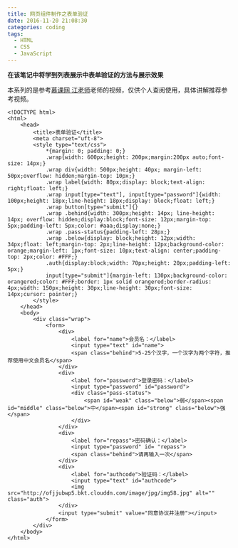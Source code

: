 ```yaml
---
title: 网页组件制作之表单验证
date: 2016-11-20 21:08:30
categories: coding
tags:
  - HTML
  - CSS
  - JavaScript
---
```


**在该笔记中将学到列表展示中表单验证的方法与展示效果**

本系列的是参考[慕课网 江老师](http://www.imooc.com/u/100203/courses?sort=publish)老师的视频，仅供个人查阅使用，具体讲解推荐参考视频。

	
	<!DOCTYPE html>
	<html>
	    <head>
	        <title>表单验证</title>
	        <meta charset="uft-8">
	        <style type="text/css">
	            *{margin: 0; padding: 0;}
	            .wrap{width: 600px;height: 200px;margin:200px auto;font-size: 14px;}
	            .wrap div{width: 500px;height: 40px; margin-left: 50px;overflow: hidden;margin-top: 10px;}
	            .wrap label{width: 80px;display: block;text-align: right;float: left;}
	            .wrap input[type="text"], input[type="password"]{width: 100px;height: 18px;line-height: 18px;display: block;float: left;}
	            .wrap button[type="submit"]{}
	            .wrap .behind{width: 300px;height: 14px; line-height: 14px; overflow: hidden;display:block;font-size: 12px;margin-top: 5px;padding-left: 5px;color: #aaa;display:none;}
	            .wrap .pass-status{padding-left: 28px;}
	            .wrap .below{display: block;height: 12px;width: 34px;float: left;margin-top: 2px;line-height: 12px;background-color: orange;margin-left: 1px;font-size: 10px;text-align: center;padding-top: 2px;color: #FFF;}
	            .auth{display:block;width: 70px;height: 20px;padding-left: 5px;}
	            input[type="submit"]{margin-left: 130px;background-color: orangered;color: #FFF;border: 1px solid orangered;border-radius: 4px;width: 150px;height: 30px;line-height: 30px;font-size: 14px;cursor: pointer;}
	        </style>
	    </head>
	    <body>
	        <div class="wrap">
	            <form>
	                <div>
	                    <label for="name">会员名：</label>
	                    <input type="text" id="name">
	                    <span class="behind">5-25个汉字，一个汉字为两个字符，推荐使用中文会员名</span>
	                </div>
	                <div>
	                    <label for="password">登录密码：</label>
	                    <input type="password" id="password">
	                    <div class="pass-status">
	                        <span id="weak" class="below">弱</span><span id="middle" class="below">中</span><span id="strong" class="below">强</span>
	                    </div>
	                </div>
	                <div>
	                    <label for="repass">密码确认：</label>
	                    <input type="password" id= "repass">
	                    <span class="behind">请再输入一次</span>
	                </div>
	                <div>
	                    <label for="authcode">验证码：</label>
	                    <input type="text" id="authcode">
	                    <img src="http://ofjjubwp5.bkt.clouddn.com/image/jpg/img58.jpg" alt="" class="auth">
	                </div>
	                <input type="submit" value="同意协议并注册"></input>
	            </form>
	        </div>
	    </body>
	</html>
	
	
	


